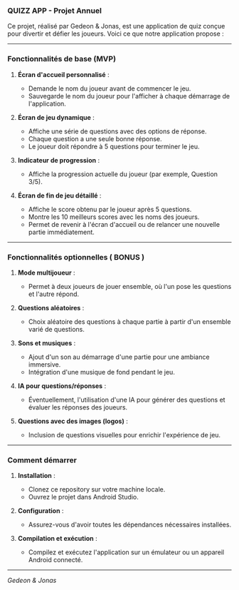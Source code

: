 ### QUIZZ APP - Projet Annuel

Ce projet, réalisé par Gedeon & Jonas, est une application de quiz conçue pour divertir et défier les joueurs. Voici ce que notre application propose :

---

### Fonctionnalités de base (MVP)

1. **Écran d'accueil personnalisé** :
   - Demande le nom du joueur avant de commencer le jeu.
   - Sauvegarde le nom du joueur pour l'afficher à chaque démarrage de l'application.

2. **Écran de jeu dynamique** :
   - Affiche une série de questions avec des options de réponse.
   - Chaque question a une seule bonne réponse.
   - Le joueur doit répondre à 5 questions pour terminer le jeu.

3. **Indicateur de progression** :
   - Affiche la progression actuelle du joueur (par exemple, Question 3/5).

4. **Écran de fin de jeu détaillé** :
   - Affiche le score obtenu par le joueur après 5 questions.
   - Montre les 10 meilleurs scores avec les noms des joueurs.
   - Permet de revenir à l'écran d'accueil ou de relancer une nouvelle partie immédiatement.

---

### Fonctionnalités optionnelles ( BONUS )

1. **Mode multijoueur** :
   - Permet à deux joueurs de jouer ensemble, où l'un pose les questions et l'autre répond.

2. **Questions aléatoires** :
   - Choix aléatoire des questions à chaque partie à partir d'un ensemble varié de questions.

3. **Sons et musiques** :
   - Ajout d'un son au démarrage d'une partie pour une ambiance immersive.
   - Intégration d'une musique de fond pendant le jeu.

4. **IA pour questions/réponses** :
   - Éventuellement, l'utilisation d'une IA pour générer des questions et évaluer les réponses des joueurs.

5. **Questions avec des images (logos)** :
   - Inclusion de questions visuelles pour enrichir l'expérience de jeu.

---

### Comment démarrer

1. **Installation** :
   - Clonez ce repository sur votre machine locale.
   - Ouvrez le projet dans Android Studio.

2. **Configuration** :
   - Assurez-vous d'avoir toutes les dépendances nécessaires installées.

3. **Compilation et exécution** :
   - Compilez et exécutez l'application sur un émulateur ou un appareil Android connecté.

---


*Gedeon & Jonas*
